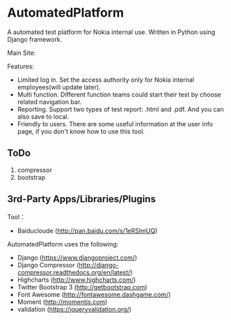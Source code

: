 AutomatedPlatform
==============
A automated test platform for Nokia internal use. Written in Python using Django framework.

Main Site:

Features:
* Limited log in. Set the access authority only for Nokia internal employees(will update later).
* Multi function. Different function teams could start their test by choose related navigation bar.
* Reporting. Support two types of test report: .html and .pdf. And you can also save to local.
* Friendly to users. There are some useful information at the user info page, if you don't know how to use this tool.

ToDo
----
1. compressor
2. bootstrap


3rd-Party Apps/Libraries/Plugins
--------------
Tool：
* Baiducloude (http://pan.baidu.com/s/1eRSImUQ)

AutomatedPlatform uses the following:
* Django (https://www.djangoproject.com/)
* Django Compressor (http://django-compressor.readthedocs.org/en/latest/)
* Highcharts (http://www.highcharts.com/)
* Twitter Bootstrap 3 (http://getbootstrap.com)
* Font Awesome (http://fontawesome.dashgame.com/)
* Moment (http://momentjs.com)
* validation (https://jqueryvalidation.org/)
